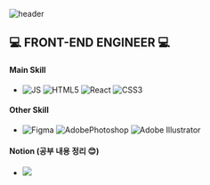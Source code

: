 
<!--
**dragong-sm/dragong-sm** is a ✨ _special_ ✨ repository because its `README.md` (this file) appears on your GitHub profile.

Here are some ideas to get you started:

- 🔭 I’m currently working on ...
- 🌱 I’m currently learning ...
- 👯 I’m looking to collaborate on ...
- 🤔 I’m looking for help with ...
- 💬 Ask me about ...
- 📫 How to reach me: ...
- 😄 Pronouns: ...
- ⚡ Fun fact: ...
-->

![header](https://capsule-render.vercel.app/api?type=waving&color=0:699ffd,100:b4d5ff&height=300&section=header&text=Sungmin's%20Github&fontSize=90&stroke=fff&strokeWidth=3&fontColor=132a11)

## 💻 FRONT-END ENGINEER 💻
  
#### Main Skill
- ![JS](https://img.shields.io/badge/JavaScript-F7DF1E?style=flat-square&logo=JavaScript&logoColor=white)
  ![HTML5](https://img.shields.io/badge/HTML-E34F26?style=flat-square&logo=HTML5&logoColor=white)
  ![React](https://img.shields.io/badge/React-61DAFB?style=flat-square&logo=React&logoColor=white)
  ![CSS3](https://img.shields.io/badge/CSS-1572B6?style=flat-square&logo=CSS3&logoColor=white)


#### Other Skill
- ![Figma](https://img.shields.io/badge/Figma-F24E1E?style=flat-square&logo=Figma&logoColor=white) ![AdobePhotoshop](https://img.shields.io/badge/Photoshop-31A8FF?style=flat-square&logo=AdobePhotoshop&logoColor=white) ![Adobe Illustrator](https://img.shields.io/badge/Illustrator-FF9A00?style=flat-square&logo=AdobeIllustrator&logoColor=white)

#### Notion (공부 내용 정리 😊)
- <a href="https://dragong-sm.notion.site/dragong-sm/Study-503d23a03ffe416eb236a7b7d5246970"><img src="https://img.shields.io/badge/Notion-000000?style=flat&logo=Notion&logoColor=white"/> </a>
